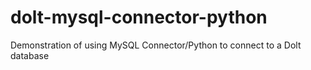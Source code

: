 # dolt-mysql-connector-python
Demonstration of using MySQL Connector/Python to connect to a Dolt database

